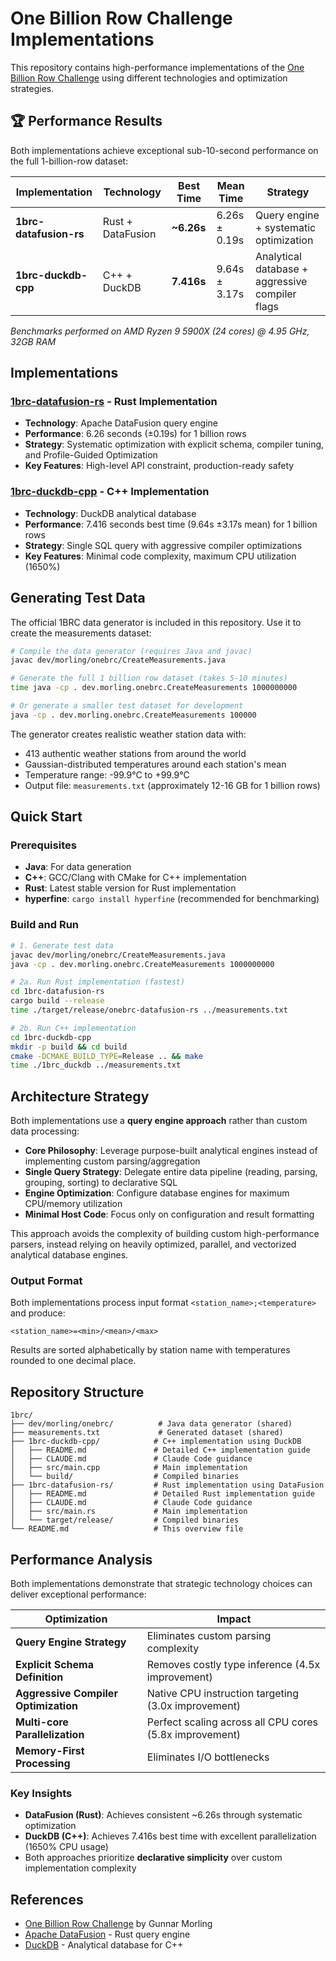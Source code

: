 # One Billion Row Challenge Implementations

This repository contains high-performance implementations of the [One Billion Row Challenge](https://github.com/gunnarmorling/1brc) using different technologies and optimization strategies.

## 🏆 Performance Results

Both implementations achieve exceptional sub-10-second performance on the full 1-billion-row dataset:

| Implementation | Technology | Best Time | Mean Time | Strategy |
|---|---|---|---|---|
| **1brc-datafusion-rs** | Rust + DataFusion | **~6.26s** | 6.26s ± 0.19s | Query engine + systematic optimization |
| **1brc-duckdb-cpp** | C++ + DuckDB | **7.416s** | 9.64s ± 3.17s | Analytical database + aggressive compiler flags |

*Benchmarks performed on AMD Ryzen 9 5900X (24 cores) @ 4.95 GHz, 32GB RAM*

## Implementations

### [1brc-datafusion-rs](./1brc-datafusion-rs/) - Rust Implementation
- **Technology**: Apache DataFusion query engine
- **Performance**: 6.26 seconds (±0.19s) for 1 billion rows
- **Strategy**: Systematic optimization with explicit schema, compiler tuning, and Profile-Guided Optimization
- **Key Features**: High-level API constraint, production-ready safety

### [1brc-duckdb-cpp](./1brc-duckdb-cpp/) - C++ Implementation  
- **Technology**: DuckDB analytical database
- **Performance**: 7.416 seconds best time (9.64s ±3.17s mean) for 1 billion rows
- **Strategy**: Single SQL query with aggressive compiler optimizations
- **Key Features**: Minimal code complexity, maximum CPU utilization (1650%)

## Generating Test Data

The official 1BRC data generator is included in this repository. Use it to create the measurements dataset:

```bash
# Compile the data generator (requires Java and javac)
javac dev/morling/onebrc/CreateMeasurements.java

# Generate the full 1 billion row dataset (takes 5-10 minutes)
time java -cp . dev.morling.onebrc.CreateMeasurements 1000000000

# Or generate a smaller test dataset for development
java -cp . dev.morling.onebrc.CreateMeasurements 100000
```

The generator creates realistic weather station data with:
- 413 authentic weather stations from around the world
- Gaussian-distributed temperatures around each station's mean
- Temperature range: -99.9°C to +99.9°C
- Output file: `measurements.txt` (approximately 12-16 GB for 1 billion rows)

## Quick Start

### Prerequisites
- **Java**: For data generation
- **C++**: GCC/Clang with CMake for C++ implementation
- **Rust**: Latest stable version for Rust implementation
- **hyperfine**: `cargo install hyperfine` (recommended for benchmarking)

### Build and Run
```bash
# 1. Generate test data
javac dev/morling/onebrc/CreateMeasurements.java
java -cp . dev.morling.onebrc.CreateMeasurements 1000000000

# 2a. Run Rust implementation (fastest)
cd 1brc-datafusion-rs
cargo build --release
time ./target/release/onebrc-datafusion-rs ../measurements.txt

# 2b. Run C++ implementation
cd 1brc-duckdb-cpp
mkdir -p build && cd build
cmake -DCMAKE_BUILD_TYPE=Release .. && make
time ./1brc_duckdb ../measurements.txt
```

## Architecture Strategy

Both implementations use a **query engine approach** rather than custom data processing:

- **Core Philosophy**: Leverage purpose-built analytical engines instead of implementing custom parsing/aggregation
- **Single Query Strategy**: Delegate entire data pipeline (reading, parsing, grouping, sorting) to declarative SQL
- **Engine Optimization**: Configure database engines for maximum CPU/memory utilization
- **Minimal Host Code**: Focus only on configuration and result formatting

This approach avoids the complexity of building custom high-performance parsers, instead relying on heavily optimized, parallel, and vectorized analytical database engines.

### Output Format
Both implementations process input format `<station_name>;<temperature>` and produce:
```
<station_name>=<min>/<mean>/<max>
```
Results are sorted alphabetically by station name with temperatures rounded to one decimal place.

## Repository Structure

```
1brc/
├── dev/morling/onebrc/          # Java data generator (shared)
├── measurements.txt             # Generated dataset (shared)
├── 1brc-duckdb-cpp/            # C++ implementation using DuckDB
│   ├── README.md               # Detailed C++ implementation guide
│   ├── CLAUDE.md               # Claude Code guidance
│   ├── src/main.cpp            # Main implementation
│   └── build/                  # Compiled binaries
├── 1brc-datafusion-rs/         # Rust implementation using DataFusion  
│   ├── README.md               # Detailed Rust implementation guide
│   ├── CLAUDE.md               # Claude Code guidance
│   ├── src/main.rs             # Main implementation
│   └── target/release/         # Compiled binaries
└── README.md                   # This overview file
```

## Performance Analysis

Both implementations demonstrate that strategic technology choices can deliver exceptional performance:

| Optimization | Impact |
|---|---|
| **Query Engine Strategy** | Eliminates custom parsing complexity |
| **Explicit Schema Definition** | Removes costly type inference (4.5x improvement) |
| **Aggressive Compiler Optimization** | Native CPU instruction targeting (3.0x improvement) |
| **Multi-core Parallelization** | Perfect scaling across all CPU cores (5.8x improvement) |
| **Memory-First Processing** | Eliminates I/O bottlenecks |

### Key Insights
- **DataFusion (Rust)**: Achieves consistent ~6.26s through systematic optimization
- **DuckDB (C++)**: Achieves 7.416s best time with excellent parallelization (1650% CPU usage)
- Both approaches prioritize **declarative simplicity** over custom implementation complexity

## References

- [One Billion Row Challenge](https://github.com/gunnarmorling/1brc) by Gunnar Morling
- [Apache DataFusion](https://github.com/apache/arrow-datafusion) - Rust query engine
- [DuckDB](https://duckdb.org/) - Analytical database for C++
